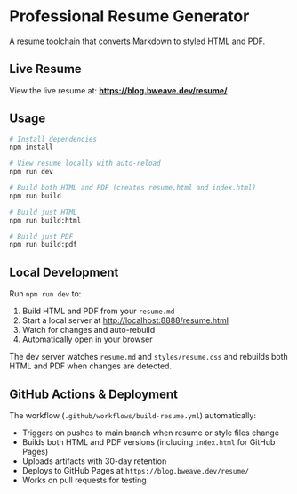 # Professional Resume Generator

A resume toolchain that converts Markdown to styled HTML and PDF.

## Live Resume

View the live resume at: **<https://blog.bweave.dev/resume/>**

## Usage

```bash
# Install dependencies
npm install

# View resume locally with auto-reload
npm run dev

# Build both HTML and PDF (creates resume.html and index.html)
npm run build

# Build just HTML
npm run build:html

# Build just PDF
npm run build:pdf
```

## Local Development

Run `npm run dev` to:

1. Build HTML and PDF from your `resume.md`
2. Start a local server at <http://localhost:8888/resume.html>
3. Watch for changes and auto-rebuild
4. Automatically open in your browser

The dev server watches `resume.md` and `styles/resume.css` and rebuilds both HTML and PDF when changes are detected.

## GitHub Actions & Deployment

The workflow (`.github/workflows/build-resume.yml`) automatically:

- Triggers on pushes to main branch when resume or style files change
- Builds both HTML and PDF versions (including `index.html` for GitHub Pages)
- Uploads artifacts with 30-day retention
- Deploys to GitHub Pages at `https://blog.bweave.dev/resume/`
- Works on pull requests for testing

